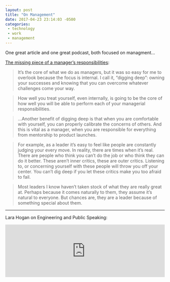 ```yaml
---
layout: post
title: "On Management"
date: 2017-04-23 23:14:03 -0500
categories:
 - technology
 - work
 - management
---
```


One great article and one great podcast, both focused on managment...

[The missing piece of a manager’s responsibilities](https://medium.com/@uicynthia/the-missing-piece-of-a-managers-responsibilities-bc64fa2678a1):

> It’s the core of what we do as managers, but it was so easy for me to overlook because the focus is internal. I call it, “digging deep”: owning your successes and knowing that you can overcome whatever challenges come your way.

> How well you treat yourself, even internally, is going to be the core of how well you will be able to perform each of your managerial responsibilities.

> ...Another benefit of digging deep is that when you are comfortable with yourself, you can properly calibrate the concerns of others. And this is vital as a manager, when you are responsible for everything from mentorship to product launches.

> For example, as a leader it’s easy to feel like people are constantly judging your every move. In reality, there are times when it’s real. There are people who think you can’t do the job or who think they can do it better. These aren’t inner critics, these are outer critics. Listening to, or concerning yourself with these people will throw you off your center. You can’t dig deep if you let these critics make you too afraid to fail.

> Most leaders I know haven’t taken stock of what they are really great at. Perhaps because it comes naturally to them, they assume it’s natural to everyone. But chances are, they are a leader because of something special about them.

---

Lara Hogan on Engineering and Public Speaking:

<iframe width="100%" height="166" scrolling="no" frameborder="no" src="https://w.soundcloud.com/player/?url=https%3A//api.soundcloud.com/tracks/308782175&amp;color=ff5500"></iframe>
